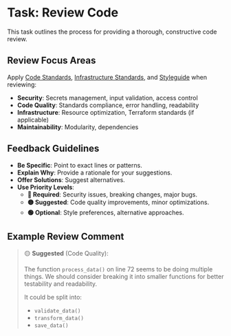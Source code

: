 # Task: Review Code

This task outlines the process for providing a thorough, constructive code review.

## Review Focus Areas

Apply [Code Standards](../concepts/code-standards.md), [Infrastructure Standards](../concepts/infrastructure-standards.md), and [Styleguide](../concepts/styleguide.md) when reviewing:

- **Security**: Secrets management, input validation, access control  
- **Code Quality**: Standards compliance, error handling, readability
- **Infrastructure**: Resource optimization, Terraform standards (if applicable)
- **Maintainability**: Modularity, dependencies

## Feedback Guidelines

- **Be Specific**: Point to exact lines or patterns.
- **Explain Why**: Provide a rationale for your suggestions.
- **Offer Solutions**: Suggest alternatives.
- **Use Priority Levels**:
  - **🔴 Required**: Security issues, breaking changes, major bugs.
  - **🟡 Suggested**: Code quality improvements, minor optimizations.
  - **🟢 Optional**: Style preferences, alternative approaches.

## Example Review Comment

> 🟡 **Suggested** (Code Quality):
>
> The function `process_data()` on line 72 seems to be doing multiple things.
> We should consider breaking it into smaller functions for better testability and readability.
>
> It could be split into:
>
> - `validate_data()`
> - `transform_data()`
> - `save_data()`

